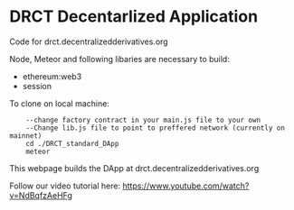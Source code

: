 # DRCT Decentarlized Application

Code for drct.decentralizedderivatives.org


Node, Meteor and following libaries are necessary to build:
* ethereum:web3
* session

To clone on local machine:

        --change factory contract in your main.js file to your own
        --Change lib.js file to point to preffered network (currently on mainnet)
        cd ./DRCT_standard_DApp
        meteor
        

This webpage builds the DApp at drct.decentralizedderivatives.org 

Follow our video tutorial here: https://www.youtube.com/watch?v=NdBqfzAeHFg
